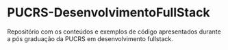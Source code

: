 # PUCRS-DesenvolvimentoFullStack

Repositório com os conteúdos e exemplos de código apresentados durante a pós graduação da PUCRS em desenvolvimento fullstack.
